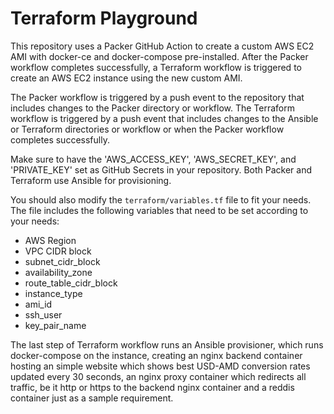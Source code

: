 # Terraform Playground

This repository uses a Packer GitHub Action to create a custom AWS EC2 AMI with docker-ce and docker-compose pre-installed. After the Packer workflow completes successfully, a Terraform workflow is triggered to create an AWS EC2 instance using the new custom AMI.

The Packer workflow is triggered by a push event to the repository that includes changes to the Packer directory or workflow. The Terraform workflow is triggered by a push event that includes changes to the Ansible or Terraform directories or workflow or when the Packer workflow completes successfully.

Make sure to have the 'AWS_ACCESS_KEY', 'AWS_SECRET_KEY', and 'PRIVATE_KEY' set as GitHub Secrets in your repository. Both Packer and Terraform use Ansible for provisioning.

You should also modify the `terraform/variables.tf` file to fit your needs. The file includes the following variables that need to be set according to your needs:

- AWS Region
- VPC CIDR block
- subnet_cidr_block
- availability_zone
- route_table_cidr_block
- instance_type
- ami_id
- ssh_user
- key_pair_name

The last step of Terraform workflow runs an Ansible provisioner, which runs docker-compose on the instance, creating an nginx backend container hosting an simple website which shows best USD-AMD conversion rates updated every 30 seconds, an nginx proxy container which redirects all traffic, be it http or https to the backend nginx container and a reddis container just as a sample requirement.